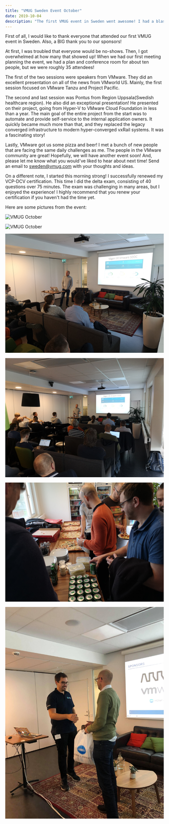 ```yaml
---
title: "VMUG Sweden Event October"
date: 2019-10-04
description: "The first VMUG event in Sweden went awesome! I had a blast listening to the sessions and networking with all the people."
---
```


First of all, I would like to thank everyone that attended our first VMUG event in Sweden. Also, a BIG thank you to our sponsors! 

At first, I was troubled that everyone would be no-shows. Then, I got overwhelmed at how many that showed up! When we had our first meeting planning the event, we had a plan and conference room for about ten people, but we were roughly 35 attendees!

The first of the two sessions were speakers from VMware. They did an excellent presentation on all of the news from VMworld US. Mainly, the first session focused on VMware Tanzu and Project Pacific. 

The second and last session was Pontus from Region Uppsala(Swedish healthcare region). He also did an exceptional presentation! He presented on their project, going from Hyper-V to VMware Cloud Foundation in less than a year. The main goal of the entire project from the start was to automate and provide self-service to the internal application owners. It quickly became much more than that, and they replaced the legacy converged infrastructure to modern hyper-converged vxRail systems. It was a fascinating story!

Lastly, VMware got us some pizza and beer! I met a bunch of new people that are facing the same daily challenges as me. The people in the VMware community are great! Hopefully, we will have another event soon!  And, please let me know what you would've liked to hear about next time! Send an email to sweden@vmug.com with your thoughts and ideas.

On a different note, I started this morning strong! I successfully renewed my VCP-DCV certification. This time I did the delta exam, consisting of 40 questions over 75 minutes. The exam was challenging in many areas, but I enjoyed the experience! I highly recommend that you renew your certification if you haven't had the time yet.

Here are some pictures from the event:

![VMUG October](./img/vmugoct00001.jpg)

![VMUG October](./img/vmugoct00002.jpg)

![VMUG October](./img/vmugoct00003.jpg)

![VMUG October](./img/vmugoct00004.jpg)

![VMUG October](./img/vmugoct00005.jpg)

![VMUG October](./img/vmugoct00006.jpg)